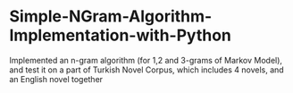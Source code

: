# Simple-NGram-Algorithm-Implementation-with-Python
Implemented an n-gram algorithm (for 1,2 and 3-grams of Markov Model), and test it on a part of Turkish Novel Corpus, which includes 4 novels, and an English novel together
